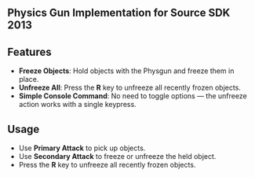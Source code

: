 ## Physics Gun Implementation for Source SDK 2013

## Features

- **Freeze Objects**: Hold objects with the Physgun and freeze them in place.
- **Unfreeze All**: Press the **R** key to unfreeze all recently frozen objects.
- **Simple Console Command**: No need to toggle options — the unfreeze action works with a single keypress.

## Usage

- Use **Primary Attack** to pick up objects.
- Use **Secondary Attack** to freeze or unfreeze the held object.
- Press the **R** key to unfreeze all recently frozen objects.
